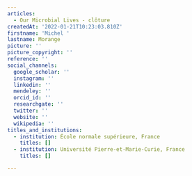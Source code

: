 ```yaml
---
articles:
  - Our Microbial Lives - clôture
createdAt: '2022-01-21T10:23:03.810Z'
firstname: 'Michel '
lastname: Morange
picture: ''
picture_copyright: ''
reference: ''
social_channels:
  google_scholar: ''
  instagram: ''
  linkedin: ''
  mendeley: ''
  orcid_id: ''
  researchgate: ''
  twitter: ''
  website: ''
  wikipedia: ''
titles_and_institutions:
  - institution: École normale supérieure, France
    titles: []
  - institution: Université Pierre-et-Marie-Curie, France
    titles: []

---
```

